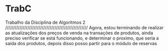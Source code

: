 # TrabC
Trabalho da Disciplina de Algoritmos 2
////////////////////////////////////////////////////
Agora, estou terminando de realizar as atualizações dos preços de venda na transações de produtos,
ainda preciso verificar se está funcionando, e determinar o proximo, que seria a saida dos produtos, 
depois disso posso partir para o módulo de reservas
